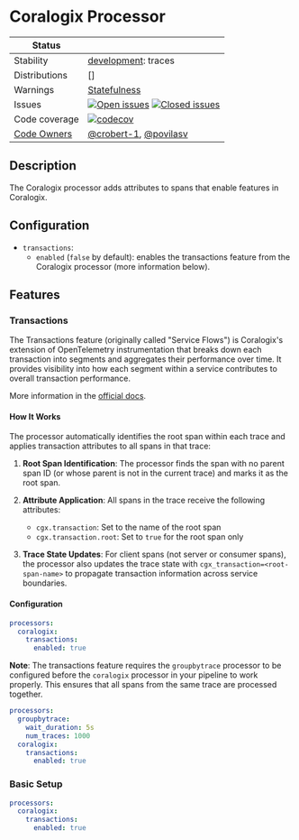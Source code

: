 # Coralogix Processor

<!-- status autogenerated section -->
| Status        |           |
| ------------- |-----------|
| Stability     | [development]: traces   |
| Distributions | [] |
| Warnings      | [Statefulness](#warnings) |
| Issues        | [![Open issues](https://img.shields.io/github/issues-search/open-telemetry/opentelemetry-collector-contrib?query=is%3Aissue%20is%3Aopen%20label%3Aprocessor%2Fcoralogix%20&label=open&color=orange&logo=opentelemetry)](https://github.com/open-telemetry/opentelemetry-collector-contrib/issues?q=is%3Aopen+is%3Aissue+label%3Aprocessor%2Fcoralogix) [![Closed issues](https://img.shields.io/github/issues-search/open-telemetry/opentelemetry-collector-contrib?query=is%3Aissue%20is%3Aclosed%20label%3Aprocessor%2Fcoralogix%20&label=closed&color=blue&logo=opentelemetry)](https://github.com/open-telemetry/opentelemetry-collector-contrib/issues?q=is%3Aclosed+is%3Aissue+label%3Aprocessor%2Fcoralogix) |
| Code coverage | [![codecov](https://codecov.io/github/open-telemetry/opentelemetry-collector-contrib/graph/main/badge.svg?component=processor_coralogix)](https://app.codecov.io/gh/open-telemetry/opentelemetry-collector-contrib/tree/main/?components%5B0%5D=processor_coralogix&displayType=list) |
| [Code Owners](https://github.com/open-telemetry/opentelemetry-collector-contrib/blob/main/CONTRIBUTING.md#becoming-a-code-owner)    | [@crobert-1](https://www.github.com/crobert-1), [@povilasv](https://www.github.com/povilasv) |

[development]: https://github.com/open-telemetry/opentelemetry-collector/blob/main/docs/component-stability.md#development
<!-- end autogenerated section -->

## Description

The Coralogix processor adds attributes to spans that enable features in Coralogix.

## Configuration

- `transactions`:
  - `enabled` (`false` by default): enables the transactions feature from the Coralogix processor (more information below).

## Features

### Transactions

The Transactions feature (originally called "Service Flows") is Coralogix's extension of OpenTelemetry instrumentation that breaks down each transaction into segments and aggregates their performance over time. It provides visibility into how each segment within a service contributes to overall transaction performance.

More information in the [official docs](https://coralogix.com/docs/user-guides/apm/features/transactions).

#### How It Works

The processor automatically identifies the root span within each trace and applies transaction attributes to all spans in that trace:

1. **Root Span Identification**: The processor finds the span with no parent span ID (or whose parent is not in the current trace) and marks it as the root span.

2. **Attribute Application**: All spans in the trace receive the following attributes:
   - `cgx.transaction`: Set to the name of the root span
   - `cgx.transaction.root`: Set to `true` for the root span only

3. **Trace State Updates**: For client spans (not server or consumer spans), the processor also updates the trace state with `cgx_transaction=<root-span-name>` to propagate transaction information across service boundaries.

#### Configuration

```yaml
processors:
  coralogix:
    transactions:
      enabled: true
```

**Note**: The transactions feature requires the `groupbytrace` processor to be configured before the `coralogix` processor in your pipeline to work properly. This ensures that all spans from the same trace are processed together.

```yaml
processors:
  groupbytrace:
    wait_duration: 5s
    num_traces: 1000
  coralogix:
    transactions:
      enabled: true
```

### Basic Setup

```yaml
processors:
  coralogix:
    transactions:
      enabled: true
```
